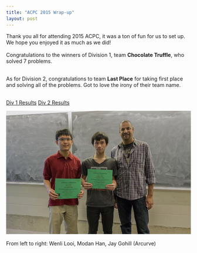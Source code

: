 ```yaml
---
title: "ACPC 2015 Wrap-up"
layout: post
---
```



<div class="col-md-6 col-lg-6">	

Thank you all for attending 2015 ACPC, it was a ton of fun for us to set up. We hope you enjoyed it as much as we did! 
<br><br>
Congratulations to the winners of Division 1, team <b>Chocolate Truffle</b>, who solved 7 problems. 
<br><br>

As for Division 2, congratulations to team <b>Last Place</b> for taking first place and solving all of the problems. Got to love the irony of their team name.
<br><br>

<a class="btn btn-primary btn-sm" href="http://psc.cpsc.ucalgary.ca/acpc/2015/contest/div1/scores.php" role="button">Div 1 Results</a>
<a class="btn btn-danger btn-sm" href="http://psc.cpsc.ucalgary.ca/acpc/2015/contest/div2/scores.php" role="button">Div 2 Results</a>
</div>

<div class="col-md-6 col-lg-6">		

<img class="img-responsive" src="/img/acpc-2015-div1-winners.jpg" alt="World finals team">
<p class="text-center">
From left to right: Wenli Looi, Modan Han, Jay Gohill (Arcurve)	
</p>
</div>     
